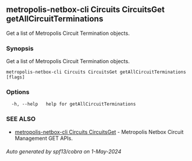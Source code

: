 ## metropolis-netbox-cli Circuits CircuitsGet getAllCircuitTerminations

Get a list of Metropolis Circuit Termination objects.

### Synopsis

Get a list of Metropolis Circuit Termination objects.

```
metropolis-netbox-cli Circuits CircuitsGet getAllCircuitTerminations [flags]
```

### Options

```
  -h, --help   help for getAllCircuitTerminations
```

### SEE ALSO

* [metropolis-netbox-cli Circuits CircuitsGet](metropolis-netbox-cli_Circuits_CircuitsGet.md)	 - Metropolis Netbox Circuit Management GET APIs.

###### Auto generated by spf13/cobra on 1-May-2024
